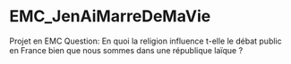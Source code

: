 # EMC_JenAiMarreDeMaVie
Projet en EMC 
Question: En quoi la religion influence t-elle le débat public en France bien que nous sommes dans une république laïque ? 
